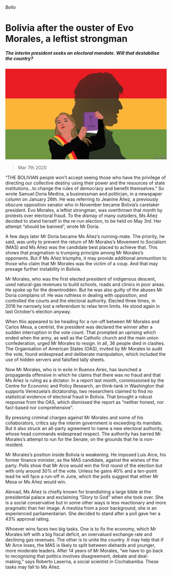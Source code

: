 ###### Bello

# Bolivia after the ouster of Evo Morales, a leftist strongman 

##### The interim president seeks an electoral mandate. Will that destabilise the country? 

![image](images/20200307_AMD002.jpg) 

> Mar 7th 2020 

“THE BOLIVIAN people won’t accept seeing those who have the privilege of directing our collective destiny using their power and the resources of state institutions...to change the rules of democracy and benefit themselves.” So wrote Samuel Doria Medina, a businessman and politician, in a newspaper column on January 26th. He was referring to Jeanine Áñez, a previously obscure opposition senator who in November became Bolivia’s caretaker president. Evo Morales, a leftist strongman, was overthrown that month by protests over electoral fraud. To the dismay of many outsiders, Ms Áñez decided to stand herself in the re-run election, to be held on May 3rd. Her attempt “should be banned”, wrote Mr Doria.

A few days later Mr Doria became Ms Áñez’s running-mate. The priority, he said, was unity to prevent the return of Mr Morales’s Movement to Socialism (MAS) and Ms Áñez was the candidate best placed to achieve that. This shows that pragmatism is trumping principle among Mr Morales’s opponents. But if Ms Áñez triumphs, it may provide additional ammunition to those who claim that Mr Morales was the victim of a coup. And that may presage further instability in Bolivia.


Mr Morales, who was the first elected president of indigenous descent, used natural-gas revenues to build schools, roads and clinics in poor areas. He spoke up for the downtrodden. But he was also guilty of the abuses Mr Doria complains of. He was ruthless in dealing with opposition, and controlled the courts and the electoral authority. Elected three times, in 2016 he narrowly lost a referendum to relax term limits. He stood again in last October’s election anyway.

When this appeared to be heading for a run-off between Mr Morales and Carlos Mesa, a centrist, the president was declared the winner after a sudden interruption in the vote count. That prompted an uprising which ended when the army, as well as the Catholic church and the main union confederation, urged Mr Morales to resign. In all, 36 people died in clashes. The Organisation of American States (OAS), invited by Mr Morales to audit the vote, found widespread and deliberate manipulation, which included the use of hidden servers and falsified tally sheets.

Now Mr Morales, who is in exile in Buenos Aires, has launched a propaganda offensive in which he claims that there was no fraud and that Ms Áñez is ruling as a dictator. In a report last month, commissioned by the Centre for Economic and Policy Research, an think-tank in Washington that supports Venezuela’s dictatorship, two researchers claimed to find no statistical evidence of electoral fraud in Bolivia. That brought a robust response from the OAS, which dismissed the report as “neither honest, nor fact-based nor comprehensive”.

By pressing criminal charges against Mr Morales and some of his collaborators, critics say the interim government is exceeding its mandate. But it also struck an all-party agreement to name a new electoral authority, whose head commands widespread respect. The authority has barred Mr Morales’s attempt to run for the Senate, on the grounds that he is non-resident.

Mr Morales’s position inside Bolivia is weakening. He imposed Luis Arce, his former finance minister, as the MAS candidate, against the wishes of the party. Polls show that Mr Arce would win the first round of the election but with only around 30% of the vote. Unless he gains 40% and a ten-point lead he will face a run-off in June, which the polls suggest that either Mr Mesa or Ms Áñez would win.

Abroad, Ms Áñez is chiefly known for brandishing a large bible at the presidential palace and exclaiming “Glory to God” when she took over. She is a social conservative but in some other ways is less reactionary and more pragmatic than her image. A mestiza from a poor background, she is an experienced parliamentarian. She decided to stand after a poll gave her a 43% approval rating.

Whoever wins faces two big tasks. One is to fix the economy, which Mr Morales left with a big fiscal deficit, an overvalued exchange rate and declining gas revenues. The other is to unite the country. It may help that if Mr Arce loses, the MAS is likely to split between diehards and younger, more moderate leaders. After 14 years of Mr Morales, “we have to go back to recognising that politics involves disagreement, debate and deal-making,” says Roberto Laserna, a social scientist in Cochabamba. These tasks may fall to Ms Áñez.

